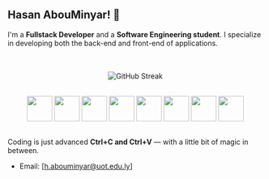 
## Hasan AbouMinyar! 👋

I'm a **Fullstack Developer** and a **Software Engineering student**. I specialize in developing both the back-end and front-end of applications.

<p align="center">
  <br /><br />
  <img src="https://github-readme-streak-stats.herokuapp.com/?user=2201811983&theme=dark&hide_border=true" alt="GitHub Streak" />
  <br /><br />
</p>
<p align="center">
  <img src="https://img.icons8.com/color/48/000000/html-5.png" width="50" height="50"/>
  <img src="https://img.icons8.com/color/48/000000/css3.png" width="50" height="50"/>
  <img src="https://img.icons8.com/color/48/000000/javascript.png" width="50" height="50"/>
  <img src="https://img.icons8.com/color/48/000000/php.png" width="50" height="50"/>
  <img src="https://img.icons8.com/color/48/000000/vue-js.png" width="50" height="50"/>
  <img src="https://img.icons8.com/color/48/000000/react-native.png" width="50" height="50"/>
  <img src="https://img.icons8.com/color/48/000000/flutter.png" width="50" height="50"/>
  <img src="https://img.icons8.com/color/48/000000/mysql-logo.png" width="50" height="50"/>
</p>

##


Coding is just advanced **Ctrl+C and Ctrl+V** — with a little bit of magic in between.

- Email: [h.abouminyar@uot.edu.ly]
